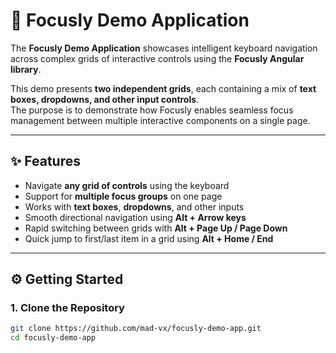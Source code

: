 # 🧭 Focusly Demo Application

The **Focusly Demo Application** showcases intelligent keyboard navigation across complex grids of interactive controls using the **Focusly Angular library**.

This demo presents **two independent grids**, each containing a mix of **text boxes, dropdowns, and other input controls**.  
The purpose is to demonstrate how Focusly enables seamless focus management between multiple interactive components on a single page.

---

## ✨ Features

- Navigate **any grid of controls** using the keyboard  
- Support for **multiple focus groups** on one page  
- Works with **text boxes**, **dropdowns**, and other inputs  
- Smooth directional navigation using **Alt + Arrow keys**  
- Rapid switching between grids with **Alt + Page Up / Page Down**  
- Quick jump to first/last item in a grid using **Alt + Home / End**

---

## ⚙️ Getting Started

### 1. Clone the Repository
```bash
git clone https://github.com/mad-vx/focusly-demo-app.git
cd focusly-demo-app
